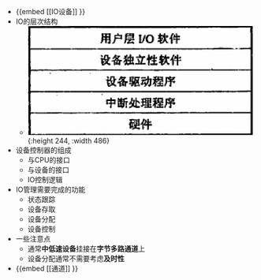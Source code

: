 - {{embed [[IO设备]] }}
- IO的层次结构
	- ![image.png](../assets/image_1630652263194_0.png){:height 244, :width 486}
- 设备控制器的组成
	- 与CPU的接口
	- 与设备的接口
	- IO控制逻辑
- IO管理需要完成的功能
	- 状态跟踪
	- 设备存取
	- 设备分配
	- 设备控制
- 一些注意点
	- 通常**中低速设备**挂接在**字节多路通道**上
	- 设备分配通常不需要考虑**及时性**
- {{embed [[通道]] }}